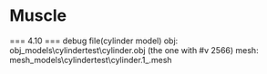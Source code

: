 # Muscle

=== 4.10 ===
debug file(cylinder model)
obj: obj_models\cylindertest\cylinder.obj (the one with #v 2566)
mesh: mesh_models\cylindertest\cylinder.1_.mesh
